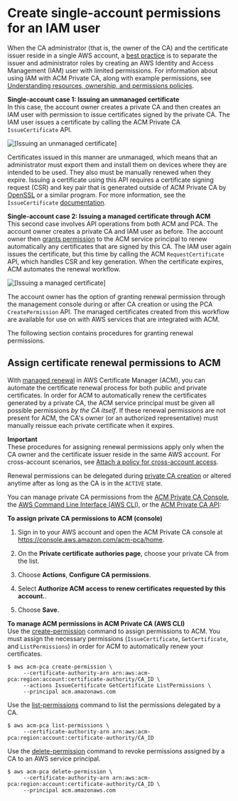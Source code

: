# Create single\-account permissions for an IAM user<a name="assign-permissions"></a>

When the CA administrator \(that is, the owner of the CA\) and the certificate issuer reside in a single AWS account, a [best practice](ca-best-practices.md) is to separate the issuer and administrator roles by creating an AWS Identity and Access Management \(IAM\) user with limited permissions\. For information about using IAM with ACM Private CA, along with example permissions, see [Understanding resources, ownership, and permissions policies](security-iam.md#understand-resource-ownership)\.

**Single\-account case 1: Issuing an unmanaged certificate**  
In this case, the account owner creates a private CA and then creates an IAM user with permission to issue certificates signed by the private CA\. The IAM user issues a certificate by calling the ACM Private CA `IssueCertificate` API\.

![\[Issuing an unmanaged certificate\]](http://docs.aws.amazon.com/acm-pca/latest/userguide/images/ca_access_1_account_pca_api.png)

Certificates issued in this manner are unmanaged, which means that an administrator must export them and install them on devices where they are intended to be used\. They also must be manually renewed when they expire\. Issuing a certificate using this API requires a certificate signing request \(CSR\) and key pair that is generated outside of ACM Private CA by [OpenSSL](https://www.openssl.org/) or a similar program\. For more information, see the `IssueCertificate` [documentation](https://docs.aws.amazon.com/acm-pca/latest/APIReference/API_IssueCertificate.html)\.

**Single\-account case 2: Issuing a managed certificate through ACM**  
This second case involves API operations from both ACM and PCA\. The account owner creates a private CA and IAM user as before\. The account owner then [grants permission](Create-CA-console.md#PcaCreateAcmPerms) to the ACM service principal to renew automatically any certificates that are signed by this CA\. The IAM user again issues the certificate, but this time by calling the ACM `RequestCertificate` API, which handles CSR and key generation\. When the certificate expires, ACM automates the renewal workflow\.

![\[Issuing a managed certificate\]](http://docs.aws.amazon.com/acm-pca/latest/userguide/images/ca_access_1_account_acm_api.png)

The account owner has the option of granting renewal permission through the management console during or after CA creation or using the PCA `CreatePermission` API\. The managed certificates created from this workflow are available for use on with AWS services that are integrated with ACM\.

The following section contains procedures for granting renewal permissions\.

## Assign certificate renewal permissions to ACM<a name="PcaPermissions"></a>

With [managed renewal](https://docs.aws.amazon.com/acm/latest/userguide/managed-renewal.html) in AWS Certificate Manager \(ACM\), you can automate the certificate renewal process for both public and private certificates\. In order for ACM to automatically renew the certificates generated by a private CA, the ACM service principal must be given all possible permissions *by the CA itself*\. If these renewal permissions are not present for ACM, the CA's owner \(or an authorized representative\) must manually reissue each private certificate when it expires\.

**Important**  
These procedures for assigning renewal permissions apply only when the CA owner and the certificate issuer reside in the same AWS account\. For cross\-account scenarios, see [Attach a policy for cross\-account access](pca-ram.md)\.

Renewal permissions can be delegated during [private CA creation](create-CA.md) or altered anytime after as long as the CA is in the `ACTIVE` state\.

You can manage private CA permissions from the [ACM Private CA Console](https://console.aws.amazon.com/acm-pca), the [AWS Command Line Interface \(AWS CLI\)](https://aws.amazon.com/cli/), or the [ACM Private CA API](https://docs.aws.amazon.com/acm-pca/latest/APIReference/):

**To assign private CA permissions to ACM \(console\)**

1. Sign in to your AWS account and open the ACM Private CA console at [https://console\.aws\.amazon\.com/acm\-pca/home](https://console.aws.amazon.com/acm-pca/home)\.

1. On the **Private certificate authories page**, choose your private CA from the list\.

1. Choose **Actions**, **Configure CA permissions**\.

1. Select **Authorize ACM access to renew certificates requested by this account\.**\.

1. Choose **Save**\.

**To manage ACM permissions in ACM Private CA \(AWS CLI\)**  
Use the [create\-permission](https://docs.aws.amazon.com/cli/latest/reference/acm-pca/create-permission.html) command to assign permissions to ACM\. You must assign the necessary permissions \(`IssueCertificate`, `GetCertificate`, and `ListPermissions`\) in order for ACM to automatically renew your certificates\.

```
$ aws acm-pca create-permission \
     --certificate-authority-arn arn:aws:acm-pca:region:account:certificate-authority/CA_ID \
     --actions IssueCertificate GetCertificate ListPermissions \
     --principal acm.amazonaws.com
```

Use the [list\-permissions](https://docs.aws.amazon.com/cli/latest/reference/acm-pca/list-permissions.html) command to list the permissions delegated by a CA\.

```
$ aws acm-pca list-permissions \
     --certificate-authority-arn arn:aws:acm-pca:region:account:certificate-authority/CA_ID
```

Use the [delete\-permission](https://docs.aws.amazon.com/cli/latest/reference/acm-pca/delete-permission.html) command to revoke permissions assigned by a CA to an AWS service principal\.

```
$ aws acm-pca delete-permission \
     --certificate-authority-arn arn:aws:acm-pca:region:account:certificate-authority/CA_ID \
     --principal acm.amazonaws.com
```